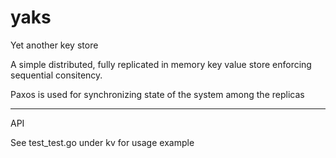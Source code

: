# yaks
Yet another key store

A simple distributed, fully replicated in memory key value store enforcing sequential consitency.

Paxos is used for synchronizing state of the system among the replicas

---
API 

See test_test.go under kv for usage example

